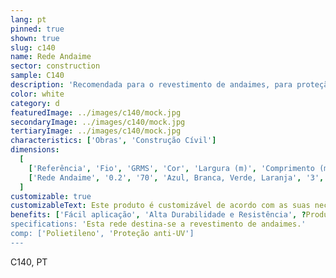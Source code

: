 ```yaml
---
lang: pt
pinned: true
shown: true
slug: c140
name: Rede Andaime
sector: construction
sample: C140
description: 'Recomendada para o revestimento de andaimes, para proteção dos trabalhadores e projecções de materiais, tintas e poeiras. Também controla a passagem da radiação solar, reduzindo-a consideravelmente, e protege contra a ação direta do vento.'
color: white
category: d
featuredImage: ../images/c140/mock.jpg
secondaryImage: ../images/c140/mock.jpg
tertiaryImage: ../images/c140/mock.jpg
characteristics: ['Obras', 'Construção Cívil']
dimensions:
  [
    ['Referência', 'Fio', 'GRMS', 'Cor', 'Largura (m)', 'Comprimento (m)'],
    ['Rede Andaime', '0.2', '70', 'Azul, Branca, Verde, Laranja', '3', '100'],
  ]
customizable: true
customizableText: Este produto é customizável de acordo com as suas necessidades. Contacte-nos para mais informações.
benefits: ['Fácil aplicação', 'Alta Durabilidade e Resistência', ?Produto amigo do ambiente e 100% reciclável']
specifications: 'Esta rede destina-se a revestimento de andaimes.'
comp: ['Polietileno', 'Proteção anti-UV']
---
```


C140, PT
